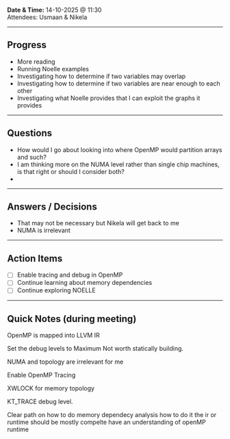 **Date & Time:** 14-10-2025 @ 11:30  
Attendees: Usmaan & Nikela

---
## Progress
- More reading 
- Running Noelle examples
- Investigating how to determine if two variables may overlap
- Investigating how to determine if two variables are near enough to each other
- Investigating what Noelle provides that I can exploit the graphs it provides

---
## Questions
- How would I go about looking into where OpenMP would partition arrays and such?
- I am thinking more on the NUMA level rather than single chip machines, is that right or should I consider both?
- 

---
## Answers / Decisions
- That may not be necessary but Nikela will get back to me
- NUMA is irrelevant 

---
## Action Items
- [ ] Enable tracing and debug in OpenMP
- [ ] Continue learning about memory dependencies
- [ ] Continue exploring NOELLE

---
## Quick Notes (during meeting)

OpenMP is mapped into LLVM IR

Set the debug levels to Maximum 
Not worth statically building.

NUMA and topology are irrelevant for me

Enable OpenMP Tracing

XWLOCK for memory topology

KT_TRACE debug level.

Clear path on how to do memory dependecy analysis
how to do it the ir or runtime should be mostly compelte
have an understanding of openMP runtime